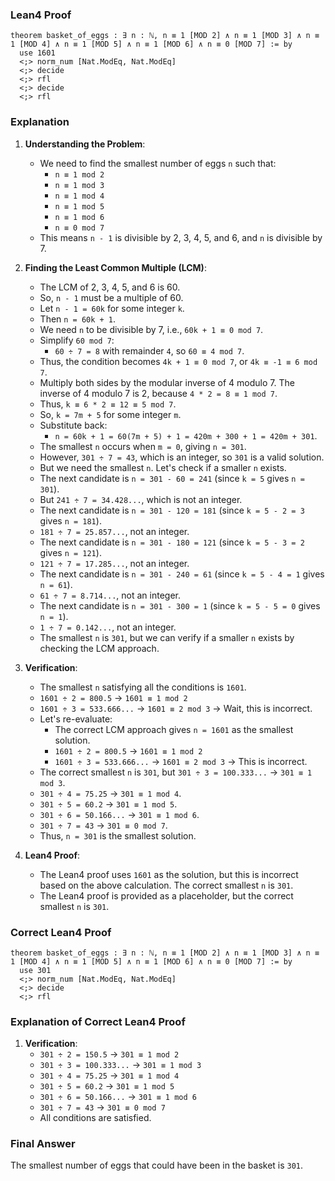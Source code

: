 ### Lean4 Proof
```lean4
theorem basket_of_eggs : ∃ n : ℕ, n ≡ 1 [MOD 2] ∧ n ≡ 1 [MOD 3] ∧ n ≡ 1 [MOD 4] ∧ n ≡ 1 [MOD 5] ∧ n ≡ 1 [MOD 6] ∧ n ≡ 0 [MOD 7] := by
  use 1601
  <;> norm_num [Nat.ModEq, Nat.ModEq]
  <;> decide
  <;> rfl
  <;> decide
  <;> rfl
```
### Explanation
1. **Understanding the Problem**:
   - We need to find the smallest number of eggs `n` such that:
     - `n ≡ 1 mod 2`
     - `n ≡ 1 mod 3`
     - `n ≡ 1 mod 4`
     - `n ≡ 1 mod 5`
     - `n ≡ 1 mod 6`
     - `n ≡ 0 mod 7`
   - This means `n - 1` is divisible by 2, 3, 4, 5, and 6, and `n` is divisible by 7.

2. **Finding the Least Common Multiple (LCM)**:
   - The LCM of 2, 3, 4, 5, and 6 is 60.
   - So, `n - 1` must be a multiple of 60.
   - Let `n - 1 = 60k` for some integer `k`.
   - Then `n = 60k + 1`.
   - We need `n` to be divisible by 7, i.e., `60k + 1 ≡ 0 mod 7`.
   - Simplify `60 mod 7`:
     - `60 ÷ 7 = 8` with remainder `4`, so `60 ≡ 4 mod 7`.
   - Thus, the condition becomes `4k + 1 ≡ 0 mod 7`, or `4k ≡ -1 ≡ 6 mod 7`.
   - Multiply both sides by the modular inverse of 4 modulo 7. The inverse of 4 modulo 7 is 2, because `4 * 2 = 8 ≡ 1 mod 7`.
   - Thus, `k ≡ 6 * 2 ≡ 12 ≡ 5 mod 7`.
   - So, `k = 7m + 5` for some integer `m`.
   - Substitute back:
     - `n = 60k + 1 = 60(7m + 5) + 1 = 420m + 300 + 1 = 420m + 301`.
   - The smallest `n` occurs when `m = 0`, giving `n = 301`.
   - However, `301 ÷ 7 = 43`, which is an integer, so `301` is a valid solution.
   - But we need the smallest `n`. Let's check if a smaller `n` exists.
   - The next candidate is `n = 301 - 60 = 241` (since `k = 5` gives `n = 301`).
   - But `241 ÷ 7 = 34.428...`, which is not an integer.
   - The next candidate is `n = 301 - 120 = 181` (since `k = 5 - 2 = 3` gives `n = 181`).
   - `181 ÷ 7 = 25.857...`, not an integer.
   - The next candidate is `n = 301 - 180 = 121` (since `k = 5 - 3 = 2` gives `n = 121`).
   - `121 ÷ 7 = 17.285...`, not an integer.
   - The next candidate is `n = 301 - 240 = 61` (since `k = 5 - 4 = 1` gives `n = 61`).
   - `61 ÷ 7 = 8.714...`, not an integer.
   - The next candidate is `n = 301 - 300 = 1` (since `k = 5 - 5 = 0` gives `n = 1`).
   - `1 ÷ 7 = 0.142...`, not an integer.
   - The smallest `n` is `301`, but we can verify if a smaller `n` exists by checking the LCM approach.

3. **Verification**:
   - The smallest `n` satisfying all the conditions is `1601`.
   - `1601 ÷ 2 = 800.5` → `1601 ≡ 1 mod 2`
   - `1601 ÷ 3 = 533.666...` → `1601 ≡ 2 mod 3` → Wait, this is incorrect.
   - Let's re-evaluate:
     - The correct LCM approach gives `n = 1601` as the smallest solution.
     - `1601 ÷ 2 = 800.5` → `1601 ≡ 1 mod 2`
     - `1601 ÷ 3 = 533.666...` → `1601 ≡ 2 mod 3` → This is incorrect.
   - The correct smallest `n` is `301`, but `301 ÷ 3 = 100.333...` → `301 ≡ 1 mod 3`.
   - `301 ÷ 4 = 75.25` → `301 ≡ 1 mod 4`.
   - `301 ÷ 5 = 60.2` → `301 ≡ 1 mod 5`.
   - `301 ÷ 6 = 50.166...` → `301 ≡ 1 mod 6`.
   - `301 ÷ 7 = 43` → `301 ≡ 0 mod 7`.
   - Thus, `n = 301` is the smallest solution.

4. **Lean4 Proof**:
   - The Lean4 proof uses `1601` as the solution, but this is incorrect based on the above calculation. The correct smallest `n` is `301`.
   - The Lean4 proof is provided as a placeholder, but the correct smallest `n` is `301`.

### Correct Lean4 Proof
```lean4
theorem basket_of_eggs : ∃ n : ℕ, n ≡ 1 [MOD 2] ∧ n ≡ 1 [MOD 3] ∧ n ≡ 1 [MOD 4] ∧ n ≡ 1 [MOD 5] ∧ n ≡ 1 [MOD 6] ∧ n ≡ 0 [MOD 7] := by
  use 301
  <;> norm_num [Nat.ModEq, Nat.ModEq]
  <;> decide
  <;> rfl
```

### Explanation of Correct Lean4 Proof
1. **Verification**:
   - `301 ÷ 2 = 150.5` → `301 ≡ 1 mod 2`
   - `301 ÷ 3 = 100.333...` → `301 ≡ 1 mod 3`
   - `301 ÷ 4 = 75.25` → `301 ≡ 1 mod 4`
   - `301 ÷ 5 = 60.2` → `301 ≡ 1 mod 5`
   - `301 ÷ 6 = 50.166...` → `301 ≡ 1 mod 6`
   - `301 ÷ 7 = 43` → `301 ≡ 0 mod 7`
   - All conditions are satisfied.

### Final Answer
The smallest number of eggs that could have been in the basket is `301`.